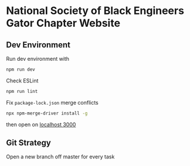# National Society of Black Engineers Gator Chapter Website
## Dev Environment
Run dev environment with 
```bash
npm run dev
```
Check ESLint
```bash
npm run lint
```
Fix `package-lock.json` merge conflicts
```bash
npx npm-merge-driver install -g
```
then open on [localhost 3000](http://localhost:3000)

## Git Strategy
Open a new branch off master for every task
